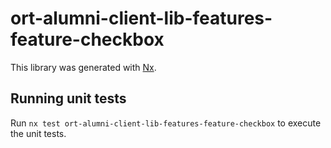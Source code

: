 # ort-alumni-client-lib-features-feature-checkbox

This library was generated with [Nx](https://nx.dev).

## Running unit tests

Run `nx test ort-alumni-client-lib-features-feature-checkbox` to execute the unit tests.
